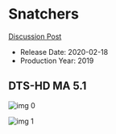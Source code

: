 # Snatchers

[Discussion Post](https://www.avsforum.com/threads/bass-eq-for-filtered-movies.2995212/post-59257566)

* Release Date: 2020-02-18
* Production Year: 2019

## DTS-HD MA 5.1

![img 0](https://i.imgur.com/0H0r80R.jpg)

![img 1](https://i.imgur.com/AzaLpZf.png)


